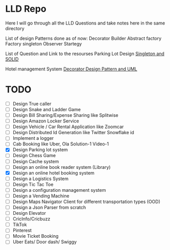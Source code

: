 # LLD Repo
Here I will go through all the LLD Questions and take notes here in the same directory

List of design Patterns done as of now:
Decorator
Builder
Abstract factory
Factory
singleton
Observer
Startegy



List of Question and Link to the resourses
Parking Lot Design [Singleton and SOLID](https://www.youtube.com/watch?v=V9NEOLpt3tg) 

Hotel management System [Decorator Design Pattern and UML](https://www.youtube.com/watch?v=71W8QTdFWw8&list=PL12BCqE-Lp650Cg6FZW7SoZwN8Rw1WJI7&index=3) 







# TODO
- [ ] Design True caller	
- [ ] Design Snake and Ladder Game	
- [ ] Design Bill Sharing/Expense Sharing like Splitwise
- [ ] Design Amazon Locker Service	
- [ ] Design Vehicle / Car Rental Application like Zoomcar
- [ ] Design Distributed Id Generation like Twitter Snowflake id	
- [ ] Implement a logger	
- [ ] Cab Booking like Uber, Ola	Solution-1	Video-1
- [x] Design Parking lot system
- [ ] Design Chess Game	
- [ ] Design Cache system	
- [ ] Design an online book reader system	(Library)
- [x] Design an online hotel booking system	
- [ ] Design a Logistics System	
- [ ] Design Tic Tac Toe
- [ ] Design a configuration management system
- [ ] Design a Vending Machine
- [ ] Design Maps Navigator Client for different transportation types (OOD)
- [ ] Design a Json Parser from scratch	
- [ ] Design Elevator	
- [ ] CricInfo/Cricbuzz
- [ ] TikTok
- [ ] Pinterest
- [ ] Movie Ticket Booking
- [ ] Uber Eats/ Door dash/ Swiggy